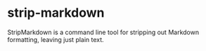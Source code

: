 # strip-markdown
StripMarkdown is a command line tool for stripping out Markdown formatting, leaving just plain text.
